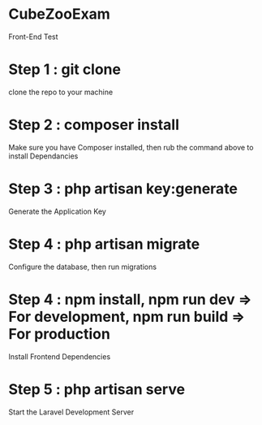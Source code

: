 # CubeZooExam
Front-End Test

# Step 1 : git clone
clone the repo to your machine

# Step 2 : composer install
Make sure you have Composer installed, then rub the command above to install Dependancies

# Step 3 : php artisan key:generate
Generate the Application Key

# Step 4 : php artisan migrate
Configure the database, then run migrations

# Step 4 : npm install, npm run dev => For development, npm run build => For production
Install Frontend Dependencies

# Step 5 : php artisan serve
Start the Laravel Development Server
